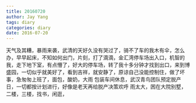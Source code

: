 ```yaml
---
title: 20160720
author: Jay Yang
tags: diary
categories: diary
date: 2016-07-20
---
```


天气及其糟，暴雨来袭，武清的天好久没有哭过了，骑不了车的我木有伞，怎么办，早早起床，不知如何出门，片刻，打了滴滴，金汇湾停车场出入口，机智的我，走下地下室，有点懵了，好大的停车场，转了我十多分钟才找到出口，来到博盛园，一切似乎就美好了，看到吉祥，就安静了，原谅自己没能控制住，做了坏事，急匆匆上班了，面包，酸奶，大雨
包装车间休息，武汉青鸟团队预定脱产日，一切都按计划进行，好像是老天再给脱产决策欢呼
雨太大，困在大院别墅，二楼，三楼，找书，闲逛，
